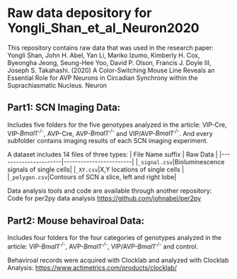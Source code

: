 # Raw data depository for Yongli_Shan_et_al_Neuron2020

This repository contains raw data that was used in the research paper: <br>
Yongli Shan, John H. Abel, Yan Li, Mariko Izumo, Kimberly H. Cox, Byeongha Jeong, Seung-Hee Yoo, David P. Olson, Francis J. Doyle III, Joseph S. Takahashi. (2020) A Color-Switching
Mouse Line Reveals an Essential Role for AVP Neurons in Circadian Synchrony within the Suprachiasmatic Nucleus. Neuron

## Part1: SCN Imaging Data:
Includes five folders for the five genotypes analyzed in the article: VIP-Cre, VIP-<em>Bmal1<sup>-/-</sup></em>, AVP-Cre, AVP-<em>Bmal1<sup>-/-</sup></em> and VIP/AVP-<em>Bmal1<sup>-/-</sup></em>. And every subfolder contains imaging results of each SCN imaging experiment.

A dataset includes 14 files of three types:
| File Name suffix | Raw Data |
|----------------------|------------------------|
|`_signal.csv`|Bioluminescence signals of single cells|
|`_XY.csv`|X,Y locations of single cells |
|`_polygon.csv`|Contours of SCN a slice, left and right lobe|



Data analysis tools and code are available through another repository: <br>
Code for per2py data analysis https://github.com/johnabel/per2py


## Part2: Mouse behaviroal Data:
Includes four folders for the four categories of genotypes analyzed in the article: VIP-<em>Bmal1<sup>-/-</sup></em>, AVP-<em>Bmal1<sup>-/-</sup></em>, VIP/AVP-<em>Bmal1<sup>-/-</sup></em> and control. 

Behaviroal records were acquired with Clocklab and analyzed with Clocklab Analysis: https://www.actimetrics.com/products/clocklab/
